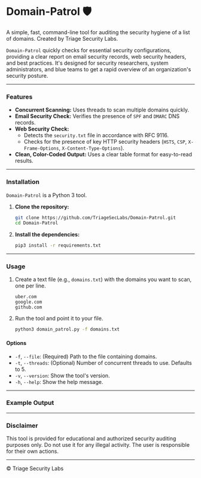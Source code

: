 # Domain-Patrol 🛡️

A simple, fast, command-line tool for auditing the security hygiene of a list of domains. Created by Triage Security Labs.

`Domain-Patrol` quickly checks for essential security configurations, providing a clear report on email security records, web security headers, and best practices. It's designed for security researchers, system administrators, and blue teams to get a rapid overview of an organization's security posture.

---

### Features

- **Concurrent Scanning:** Uses threads to scan multiple domains quickly.
- **Email Security Check:** Verifies the presence of `SPF` and `DMARC` DNS records.
- **Web Security Check:**
  - Detects the `security.txt` file in accordance with RFC 9116.
  - Checks for the presence of key HTTP security headers (`HSTS`, `CSP`, `X-Frame-Options`, `X-Content-Type-Options`).
- **Clean, Color-Coded Output:** Uses a clear table format for easy-to-read results.

---

### Installation

`Domain-Patrol` is a Python 3 tool.

1.  **Clone the repository:**
    ```sh
    git clone https://github.com/TriageSecLabs/Domain-Patrol.git
    cd Domain-Patrol
    ```

2.  **Install the dependencies:**
    ```sh
    pip3 install -r requirements.txt
    ```

---

### Usage

1.  Create a text file (e.g., `domains.txt`) with the domains you want to scan, one per line.
    ```
    uber.com
    google.com
    github.com
    ```

2.  Run the tool and point it to your file.

    ```sh
    python3 domain_patrol.py -f domains.txt
    ```

#### Options

- `-f`, `--file`: (Required) Path to the file containing domains.
- `-t`, `--threads`: (Optional) Number of concurrent threads to use. Defaults to 5.
- `-v`, `--version`: Show the tool's version.
- `-h`, `--help`: Show the help message.

---

### Example Output



---

### Disclaimer

This tool is provided for educational and authorized security auditing purposes only. Do not use it for any illegal activity. The user is responsible for their own actions.

---

© Triage Security Labs
